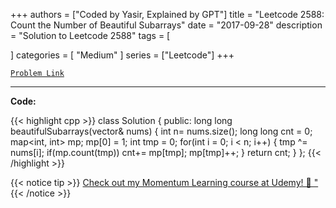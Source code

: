 
+++
authors = ["Coded by Yasir, Explained by GPT"]
title = "Leetcode 2588: Count the Number of Beautiful Subarrays"
date = "2017-09-28"
description = "Solution to Leetcode 2588"
tags = [
    
]
categories = [
    "Medium"
]
series = ["Leetcode"]
+++



[`Problem Link`](https://leetcode.com/problems/count-the-number-of-beautiful-subarrays/description/)

---

**Code:**

{{< highlight cpp >}}
class Solution {
public:
    long long beautifulSubarrays(vector<int>& nums) {
        int n= nums.size();
        long long cnt = 0;
        map<int, int> mp;
        mp[0] = 1;
        int tmp = 0;
        for(int i = 0; i < n; i++) {
            tmp ^= nums[i];
            if(mp.count(tmp)) cnt+= mp[tmp];
            mp[tmp]++;
        }
        return cnt;
    }
};
{{< /highlight >}}


{{< notice tip >}}
[Check out my Momentum Learning course at Udemy! 🚀 "](https://www.udemy.com/course/blind-75-the-data-structures-and-algorithms-essentials/)
{{< /notice >}}

